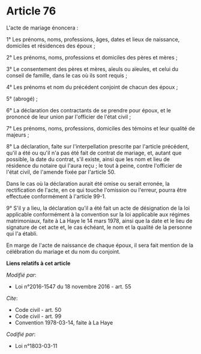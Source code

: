 # Article 76

L'acte de mariage énoncera : 

1° Les prénoms, noms, professions, âges, dates et lieux de naissance, domiciles et résidences des époux ; 

2° Les prénoms, noms, professions et domiciles des pères et mères ; 

3° Le consentement des pères et mères, aïeuls ou aïeules, et celui du conseil de famille, dans le cas où ils sont requis ; 

4° Les prénoms et nom du précédent conjoint de chacun des époux ; 

5° (abrogé) ; 

6° La déclaration des contractants de se prendre pour époux, et le prononcé de leur union par l'officier de l'état civil ; 

7° Les prénoms, noms, professions, domiciles des témoins et leur qualité de majeurs ; 

8° La déclaration, faite sur l'interpellation prescrite par l'article précédent, qu'il a été ou qu'il n'a pas été fait de
contrat de mariage, et, autant que possible, la date du contrat, s'il existe, ainsi que les nom et lieu de résidence du
notaire qui l'aura reçu ; le tout à peine, contre l'officier de l'état civil, de l'amende fixée par l'article 50. 

Dans le cas où la déclaration aurait été omise ou serait erronée, la rectification de l'acte, en ce qui touche l'omission ou
l'erreur, pourra être effectuée conformément à l'article 99-1.

9° S'il y a lieu, la déclaration qu'il a été fait un acte de désignation de la loi applicable conformément à la convention
sur la loi applicable aux régimes matrimoniaux, faite à La Haye le 14 mars 1978, ainsi que la date et le lieu de signature de
cet acte et, le cas échéant, le nom et la qualité de la personne qui l'a établi. 

En marge de l'acte de naissance de chaque époux, il sera fait mention de la célébration du mariage et du nom du conjoint.

**Liens relatifs à cet article**

_Modifié par_:

  - Loi n°2016-1547 du 18 novembre 2016 - art. 55

_Cite_:

  - Code civil - art. 50
  - Code civil - art. 99
  - Convention 1978-03-14, faite à La Haye

_Codifié par_:

  - Loi n°1803-03-11
